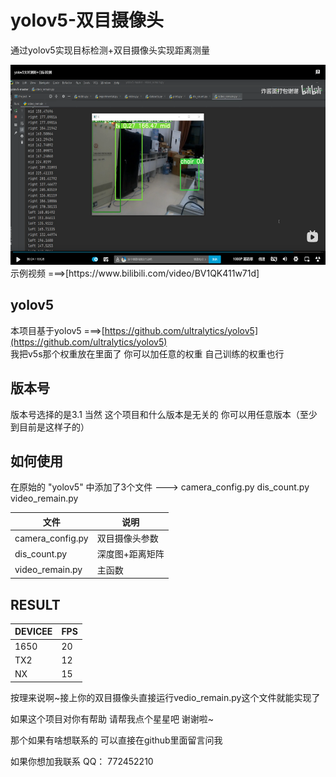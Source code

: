 # yolov5-双目摄像头
通过yolov5实现目标检测+双目摄像头实现距离测量<br>
<div align="left"> <img src="./pic/1.png" height="320"> </div>
示例视频 ===>[https://www.bilibili.com/video/BV1QK411w71d]<br>

## yolov5
本项目基于yolov5 ===>[https://github.com/ultralytics/yolov5](https://github.com/ultralytics/yolov5)<br>
我把v5s那个权重放在里面了 你可以加任意的权重 自己训练的权重也行

## 版本号
版本号选择的是3.1  当然  这个项目和什么版本是无关的 你可以用任意版本（至少到目前是这样子的）

## 如何使用
在原始的 "yolov5" 中添加了3个文件 --->
camera_config.py
dis_count.py
video_remain.py

|文件|说明|
|----|----|
|camera_config.py|双目摄像头参数|
|dis_count.py|深度图+距离矩阵|
|video_remain.py|主函数|

## RESULT
|DEVICEE|FPS|
|----|----|
|1650|20|
|TX2|12|
|NX|15|

按理来说啊~接上你的双目摄像头直接运行vedio_remain.py这个文件就能实现了

如果这个项目对你有帮助 请帮我点个星星吧  谢谢啦~

那个如果有啥想联系的 可以直接在github里面留言问我

如果你想加我联系 QQ： 772452210
